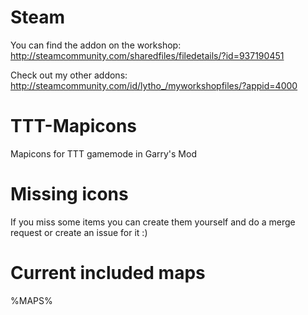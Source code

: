 # Steam
You can find the addon on the workshop:
http://steamcommunity.com/sharedfiles/filedetails/?id=937190451

Check out my other addons:
http://steamcommunity.com/id/lytho_/myworkshopfiles/?appid=4000

# TTT-Mapicons
Mapicons for TTT gamemode in Garry's Mod

# Missing icons
If you miss some items you can create them yourself and do a merge request or create an issue for it :)

# Current included maps
%MAPS%
